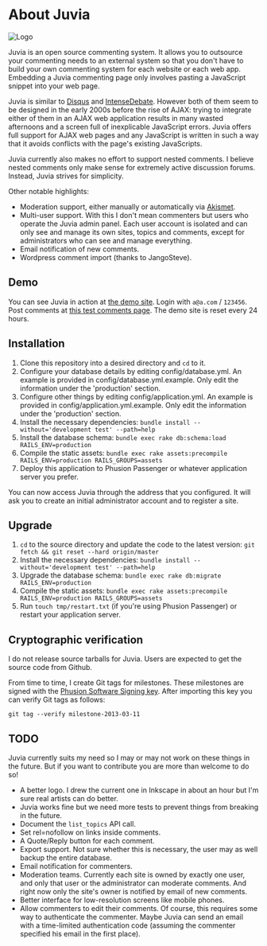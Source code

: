 # About Juvia

![Logo](https://github.com/phusion/juvia/raw/master/app/assets/images/logo-128.png)

Juvia is an open source commenting system. It allows you to outsource your commenting needs to an external system so that you don't have to build your own commenting system for each website or each web app. Embedding a Juvia commenting page only involves pasting a JavaScript snippet into your web page.

Juvia is similar to [Disqus](http://www.disqus.com/) and [IntenseDebate](http://intensedebate.com/). However both of them seem to be designed in the early 2000s before the rise of AJAX: trying to integrate either of them in an AJAX web application results in many wasted afternoons and a screen full of inexplicable JavaScript errors. Juvia offers full support for AJAX web pages and any JavaScript is written in such a way that it avoids conflicts with the page's existing JavaScripts.

Juvia currently also makes no effort to support nested comments. I believe nested comments only make sense for extremely active discussion forums. Instead, Juvia strives for simplicity.

Other notable highlights:

 * Moderation support, either manually or automatically via [Akismet](http://akismet.com/).
 * Multi-user support. With this I don't mean commenters but users who operate the Juvia admin panel. Each user account is isolated and can only see and manage its own sites, topics and comments, except for administrators who can see and manage everything.
 * Email notification of new comments.
 * Wordpress comment import (thanks to JangoSteve).

## Demo

You can see Juvia in action at [the demo site](http://juvia-demo.phusion.nl). Login with `a@a.com` / `123456`. Post comments at [this test comments page](http://juvia-demo.phusion.nl/admin/sites/1/test). The demo site is reset every 24 hours.

## Installation

1. Clone this repository into a desired directory and `cd` to it.
2. Configure your database details by editing config/database.yml. An example is provided in config/database.yml.example. Only edit the information under the 'production' section.
3. Configure other things by editing config/application.yml. An example is provided in config/application.yml.example. Only edit the information under the 'production' section.
4. Install the necessary dependencies: `bundle install --without='development test' --path=help`
5. Install the database schema: `bundle exec rake db:schema:load RAILS_ENV=production`
6. Compile the static assets: `bundle exec rake assets:precompile RAILS_ENV=production RAILS_GROUPS=assets`
7. Deploy this application to Phusion Passenger or whatever application server you prefer.

You can now access Juvia through the address that you configured. It will ask you to create an initial administrator account and to register a site.

## Upgrade

1. `cd` to the source directory and update the code to the latest version: `git fetch && git reset --hard origin/master`
2. Install the necessary dependencies: `bundle install --without='development test' --path=help`
3. Upgrade the database schema: `bundle exec rake db:migrate RAILS_ENV=production`
4. Compile the static assets: `bundle exec rake assets:precompile RAILS_ENV=production RAILS_GROUPS=assets`
5. Run `touch tmp/restart.txt` (if you're using Phusion Passenger) or restart your application server.

## Cryptographic verification

I do not release source tarballs for Juvia. Users are expected to get the source code from Github.

From time to time, I create Git tags for milestones. These milestones are signed with the [Phusion Software Signing key](http://www.phusion.nl/about/gpg). After importing this key you can verify Git tags as follows:

    git tag --verify milestone-2013-03-11

## TODO

Juvia currently suits my need so I may or may not work on these things in the future. But if you want to contribute you are more than welcome to do so!

 * A better logo. I drew the current one in Inkscape in about an hour but I'm sure real artists can do better.
 * Juvia works fine but we need more tests to prevent things from breaking in the future.
 * Document the `list_topics` API call.
 * Set rel=nofollow on links inside comments.
 * A Quote/Reply button for each comment.
 * Export support. Not sure whether this is necessary, the user may as well backup the entire database.
 * Email notification for commenters.
 * Moderation teams. Currently each site is owned by exactly one user, and only that user or the administrator can moderate comments. And right now only the site's owner is notified by email of new comments.
 * Better interface for low-resolution screens like mobile phones.
 * Allow commenters to edit their comments. Of course, this requires some way to authenticate the commenter. Maybe Juvia can send an email with a time-limited authentication code (assuming the commenter specified his email in the first place).
